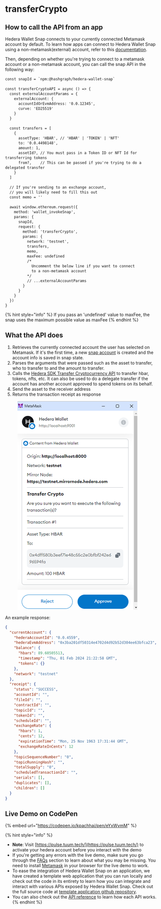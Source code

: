 # transferCrypto

## How to call the API from an app

Hedera Wallet Snap connects to your currently connected Metamask account by default. To learn how apps can connect to Hedera Wallet Snap using a non-metamask(external) account, refer to this [documentation](../#connecting-to-a-non-metamask-external-account).&#x20;

Then, depending on whether you're trying to connect to a metamask account or a non-metamask account, you can call the snap API in the following way:

```tsx
const snapId = `npm:@hashgraph/hedera-wallet-snap`

const transferCryptoAPI = async () => {
  const externalAccountParams = {
    externalAccount: {
      accountIdOrEvmAddress: '0.0.12345',
      curve: 'ED25519'
    }
  }

  const transfers = [
    {
      assetType: 'HBAR', // 'HBAR' | 'TOKEN' | 'NFT'
      to: '0.0.4498148',
      amount: 1,
      assetId?, // You must pass in a Token ID or NFT Id for transferring tokens
      from?,    // This can be passed if you're trying to do a delegated transfer
    }
  ]

  // If you're sending to an exchange account, 
  // you will likely need to fill this out
  const memo = '' 

  await window.ethereum.request({
    method: 'wallet_invokeSnap',
    params: {
      snapId,
      request: {
        method: 'transferCrypto',
        params: {
          network: 'testnet',
          transfers,
          memo,
          maxFee: undefined
          /* 
            Uncomment the below line if you want to connect 
            to a non-metamask account
          */
          // ...externalAccountParams
        }
      }
    }
  })
}
```

{% hint style="info" %}
If you pass an 'undefined' value to maxFee, the snap uses the maximum possible value as maxFee
{% endhint %}

## What the API does

1. Retrieves the currently connected account the user has selected on Metamask. If it's the first time, a new [snap account](../../snap-account.md) is created and the account info is saved in snap state.
2. Parses the arguments that were passed such as the asset to transfer, who to transfer to and the amount to transfer.&#x20;
3. Calls the [Hedera SDK Transfer Cryptocurrency API](https://docs.hedera.com/hedera/sdks-and-apis/sdks/accounts-and-hbar/transfer-cryptocurrency) to transfer hbar, tokens, nfts, etc. It can also be used to do a delegate transfer if the account has another account approved to spend tokens on its behalf.
4. Send the asset to the receiver address
5. Returns the transaction receipt as response



<figure><img src="../../../.gitbook/assets/Untitled (9).png" alt=""><figcaption></figcaption></figure>

An example response:

```json
{
  "currentAccount": {
    "hederaAccountId": "0.0.4559",
    "hederaEvmAddress": "0x3ba201df50314e4702d4d92b52d304ee63bfca23",
    "balance": {
      "hbars": 89.60505513,
      "timestamp": "Thu, 01 Feb 2024 21:22:58 GMT",
      "tokens": {}
    },
    "network": "testnet"
  },
  "receipt": {
    "status": "SUCCESS",
    "accountId": "",
    "fileId": "",
    "contractId": "",
    "topicId": "",
    "tokenId": "",
    "scheduleId": "",
    "exchangeRate": {
      "hbars": 1,
      "cents": 12,
      "expirationTime": "Mon, 25 Nov 1963 17:31:44 GMT",
      "exchangeRateInCents": 12
    },
    "topicSequenceNumber": "0",
    "topicRunningHash": "",
    "totalSupply": "0",
    "scheduledTransactionId": "",
    "serials": [],
    "duplicates": [],
    "children": []
  }
}
```

## Live Demo on CodePen

{% embed url="https://codepen.io/kpachhai/pen/eYxWvmM" %}

{% hint style="info" %}
* **Note**: Visit [https://pulse.tuum.tech/](https://pulse.tuum.tech/) to activate your hedera account before you interact with the demo
* If you're getting any errors with the live demo, make sure you go through the [FAQs](../../../basics/faqs.md) section to learn about what you may be missing. You need to install [Metamask](https://metamask.io/) in your browser for the live demo to work.&#x20;
* To ease the integration of Hedera Wallet Snap on an application, we have created a template web application that you can run locally and check out the code in its entirety to learn how you can integrate and interact with various APIs exposed by Hedera Wallet Snap. Check out the full source code at [template application github repository](https://github.com/hashgraph/hedera-metamask-snaps/tree/main/packages/hedera-wallet-snap/packages/site).
* You can also check out the [API reference](../) to learn how each API works.
{% endhint %}
